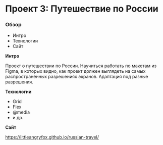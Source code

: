 # Проект 3: Путешествие по России

### Обзор
* Интро
* Технологии
* Сайт

**Интро**

Проект о путешествии по России.
Научиться работать по макетам из Figma, в которых видно, как проект должен выглядеть на самых распространённых разрешениях экранов.
Адаптация под разные разрешения.

**Технологии**
* Grid
* Flex
* @media
* и др.

**Сайт**

https://littleangryfox.github.io/russian-travel/
